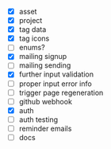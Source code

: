 - [x] asset
- [x] project
- [x] tag data
- [x] tag icons
- [ ] enums?
- [x] mailing signup
- [ ] mailing sending
- [x] further input validation
- [ ] proper input error info
- [ ] trigger page regeneration
- [ ] github webhook
- [x] auth
- [ ] auth testing
- [ ] reminder emails
- [ ] docs